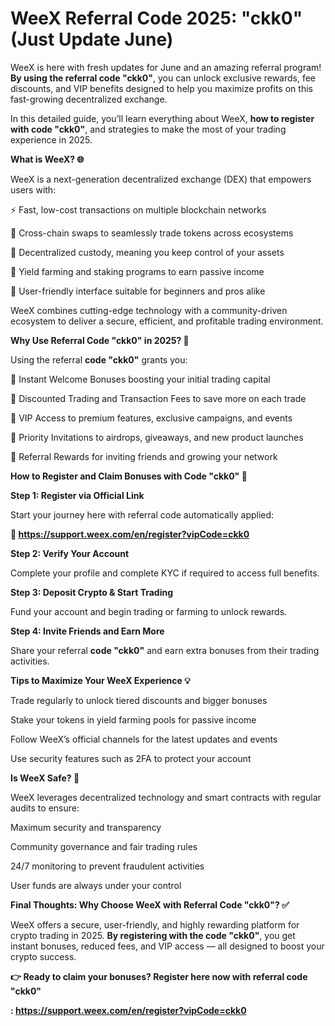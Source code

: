 # WeeX Referral Code 2025: "ckk0" (Just Update June) 

WeeX is here with fresh updates for June and an amazing referral program! **By using the referral code "ckk0"**, you can unlock exclusive rewards, fee discounts, and VIP benefits designed to help you maximize profits on this fast-growing decentralized exchange.

In this detailed guide, you’ll learn everything about WeeX, **how to register with code "ckk0"**, and strategies to make the most of your trading experience in 2025.

**What is WeeX? 🌐**

WeeX is a next-generation decentralized exchange (DEX) that empowers users with:

⚡ Fast, low-cost transactions on multiple blockchain networks

🔄 Cross-chain swaps to seamlessly trade tokens across ecosystems

🔐 Decentralized custody, meaning you keep control of your assets

🌱 Yield farming and staking programs to earn passive income

📱 User-friendly interface suitable for beginners and pros alike

WeeX combines cutting-edge technology with a community-driven ecosystem to deliver a secure, efficient, and profitable trading environment.

**Why Use Referral Code "ckk0" in 2025? 🎁**

Using the referral **code "ckk0"** grants you:

🎉 Instant Welcome Bonuses boosting your initial trading capital

💸 Discounted Trading and Transaction Fees to save more on each trade

🌟 VIP Access to premium features, exclusive campaigns, and events

🎯 Priority Invitations to airdrops, giveaways, and new product launches

🤝 Referral Rewards for inviting friends and growing your network

**How to Register and Claim Bonuses with Code "ckk0" 📝**

**Step 1: Register via Official Link**

Start your journey here with referral code automatically applied:

**🔗 https://support.weex.com/en/register?vipCode=ckk0**

**Step 2: Verify Your Account**

Complete your profile and complete KYC if required to access full benefits.

**Step 3: Deposit Crypto & Start Trading**

Fund your account and begin trading or farming to unlock rewards.

**Step 4: Invite Friends and Earn More**

Share your referral **code "ckk0"** and earn extra bonuses from their trading activities.

**Tips to Maximize Your WeeX Experience 💡**

Trade regularly to unlock tiered discounts and bigger bonuses

Stake your tokens in yield farming pools for passive income

Follow WeeX’s official channels for the latest updates and events

Use security features such as 2FA to protect your account

**Is WeeX Safe? 🔐**

WeeX leverages decentralized technology and smart contracts with regular audits to ensure:

Maximum security and transparency

Community governance and fair trading rules

24/7 monitoring to prevent fraudulent activities

User funds are always under your control

**Final Thoughts: Why Choose WeeX with Referral Code "ckk0"? ✅**

WeeX offers a secure, user-friendly, and highly rewarding platform for crypto trading in 2025. **By registering with the code "ckk0"**, you get instant bonuses, reduced fees, and VIP access — all designed to boost your crypto success.

**👉 Ready to claim your bonuses? Register here now with referral code "ckk0"** 

**: https://support.weex.com/en/register?vipCode=ckk0**

